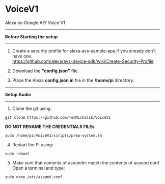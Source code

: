 # VoiceV1
Alexa on Google AIY Voice V1
****************************************************************
**Before Starting the setup**
****************************************************************
 
1. Create a security profile for alexa-avs-sample-app if you already don't have one.  
https://github.com/alexa/avs-device-sdk/wiki/Create-Security-Profile  

2. Download the **"config.json"** file.

3. Place the Alexa **config.json in** file in the  **/home/pi** directory.

***************************************************************
**Setup Audio**     
***************************************************************
1. Clone the git using:
```
git clone https://github.com/TedMichalik/VoiceV1  
```    
**DO NOT RENAME THE CREDENTIALS FILEs**     
 
 ```
sudo /home/pi/VoiceV1/scripts/prep-system.sh
```    

4. Restart the Pi using:
```
sudo reboot
```    

5. Make sure that contents of asoundrc match the contents of asound.conf    
   Open a terminal and type:  
```
sudo nano /etc/asound.conf
```
